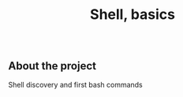 # <p align=center>Shell, basics</p>
<br />

## About the project

Shell discovery and first bash commands
